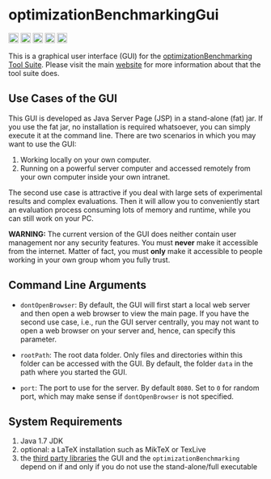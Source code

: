 # optimizationBenchmarkingGui


[<img alt="Travis CI Build Status" src="https://img.shields.io/travis/optimizationBenchmarking/optimizationBenchmarkingGui/master.svg" height="20"/>](https://travis-ci.org/optimizationBenchmarking/optimizationBenchmarkingGui/)
[<img alt="Codeship Build Status" src="https://img.shields.io/codeship/edbc8170-2b8e-0133-b2b8-16bcb9ef4133.svg" height="20"/>](https://codeship.com/projects/edbc8170-2b8e-0133-b2b8-16bcb9ef4133/status?branch=master)
[<img alt="CircleCI Build Status" src="https://img.shields.io/circleci/project/optimizationBenchmarking/optimizationBenchmarkingGui.svg" height="20"/>](https://circleci.com/gh/optimizationBenchmarking/optimizationBenchmarkingGui)
[<img alt="Semaphore Build Status" src="https://semaphoreci.com/api/v1/projects/188615a7-047a-4302-9233-13313b587066/519593/shields_badge.svg" height="20"/>](https://semaphoreci.com/thomasweise/optimizationbenchmarkinggui)
[<img alt="Snap CI Build Status" src="https://img.shields.io/snap-ci/optimizationBenchmarking/optimizationBenchmarkingGui/master.svg" height="20"/>](https://snap-ci.com/optimizationBenchmarking/optimizationBenchmarkingGui/branch/master)

This is a graphical user interface (GUI) for the [optimizationBenchmarking Tool Suite](http://www.optimizationBenchmarking.org/). Please visit the main [website](http://www.optimizationBenchmarking.org/) for more information about that the tool suite does.

## Use Cases of the GUI

This GUI is developed as Java Server Page (JSP) in a stand-alone (fat) jar. If you use the
fat jar, no installation is required whatsoever, you can simply execute it at the command
line. There are two scenarios in which you may want to use the GUI:

1. Working locally on your own computer.
2. Running on a powerful server computer and accessed remotely from your own computer inside your own intranet.

The second use case is attractive if you deal with large sets of experimental results and complex evaluations. Then it will allow you to conveniently start an evaluation process consuming lots of memory and runtime, while you can still work on your PC.

**WARNING:** The current version of the GUI does neither contain user management nor any security features. You must **never** make it accessible from the internet. Matter of fact, you must **only** make it accessible to people working in your own group whom you fully trust.

## Command Line Arguments

- `dontOpenBrowser`: By default, the GUI will first start a local web server and then
  open a web browser to view the main page. If you have the second use case, i.e., run
  the GUI server centrally, you may not want to open a web browser on your server and,
  hence, can specify this parameter.
  
- `rootPath`: The root data folder. Only files and directories within this folder can
  be accessed with the GUI. By default, the folder `data` in the path where you started
  the GUI.
  
- `port`: The port to use for the server. By default `8080`. Set to `0` for random port,
  which may make sense if `dontOpenBrowser` is not specified.

## System Requirements

1. Java 1.7 JDK
2. optional: a LaTeX installation such as MikTeX or TexLive
3. the [third party libraries](https://github.com/optimizationBenchmarking/optimizationBenchmarkingGui/blob/master/LICENSE.md) the GUI and the `optimizationBenchmarking` depend on if and only if you do not use the stand-alone/full executable